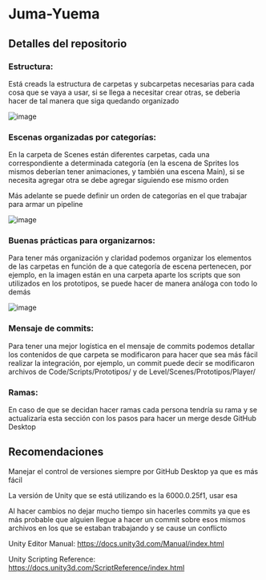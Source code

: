 # **Juma-Yuema**
 
## Detalles del repositorio

### Estructura:

Está creads la estructura de carpetas y subcarpetas necesarias para cada cosa que se vaya a usar, si se llega a necesitar crear otras, se deberia hacer de tal manera que siga quedando organizado

![image](https://github.com/user-attachments/assets/58daf773-78d5-44b2-b99b-478627e1af3c)

### Escenas organizadas por categorías:

En la carpeta de Scenes están diferentes carpetas, cada una correspondiente a determinada categoría (en la escena de Sprites los mismos deberían tener animaciones, y también una escena Main), si se necesita agregar otra se debe agregar siguiendo ese mismo orden

Más adelante se puede definir un orden de categorías en el que trabajar para armar un pipeline

![image](https://github.com/user-attachments/assets/d2b3f0ee-70ca-4ef2-9b27-8f09a2ecdd1a)


### Buenas prácticas para organizarnos:

Para tener más organización y claridad podemos organizar los elementos de las carpetas en función de a que categoría de escena pertenecen, por ejemplo, en la imagen están en una carpeta aparte los scripts que son utilizados en los prototipos, se puede hacer de manera análoga con todo lo demás

![image](https://github.com/user-attachments/assets/4d25dbf0-3d24-4cc9-9fd3-0b3d54da0434)

### Mensaje de commits:

Para tener una mejor logística en el mensaje de commits podemos detallar los contenidos de que carpeta se modificaron para hacer que sea más fácil realizar la integración, por ejemplo, un commit puede decir se modificaron archivos de Code/Scripts/Prototipos/ y de Level/Scenes/Prototipos/Player/

### Ramas:

En caso de que se decidan hacer ramas cada persona tendría su rama y se actualizaría esta sección con los pasos para hacer un merge desde GitHub Desktop

## Recomendaciones

Manejar el control de versiones siempre por GitHub Desktop ya que es más fácil

La versión de Unity que se está utilizando es la 6000.0.25f1, usar esa

Al hacer cambios no dejar mucho tiempo sin hacerles commits ya que es más probable que alguien llegue a hacer un commit sobre esos mismos archivos en los que se estaban trabajando y se cause un conflicto

Unity Editor Manual: https://docs.unity3d.com/Manual/index.html

Unity Scripting Reference: https://docs.unity3d.com/ScriptReference/index.html
